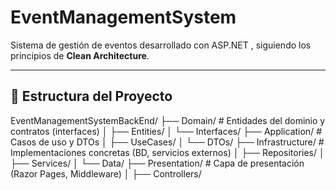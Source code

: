 # EventManagementSystem

Sistema de gestión de eventos desarrollado con ASP.NET , siguiendo los principios de **Clean Architecture**.

---

## 📁 Estructura del Proyecto

EventManagementSystemBackEnd/
├── Domain/ # Entidades del dominio y contratos (interfaces)
│ ├── Entities/
│ └── Interfaces/
├── Application/ # Casos de uso y DTOs
│ ├── UseCases/
│ └── DTOs/
├── Infrastructure/ # Implementaciones concretas (BD, servicios externos)
│ ├── Repositories/
│ ├── Services/
│ └── Data/
├── Presentation/ # Capa de presentación (Razor Pages, Middleware)
│ ├── Controllers/
